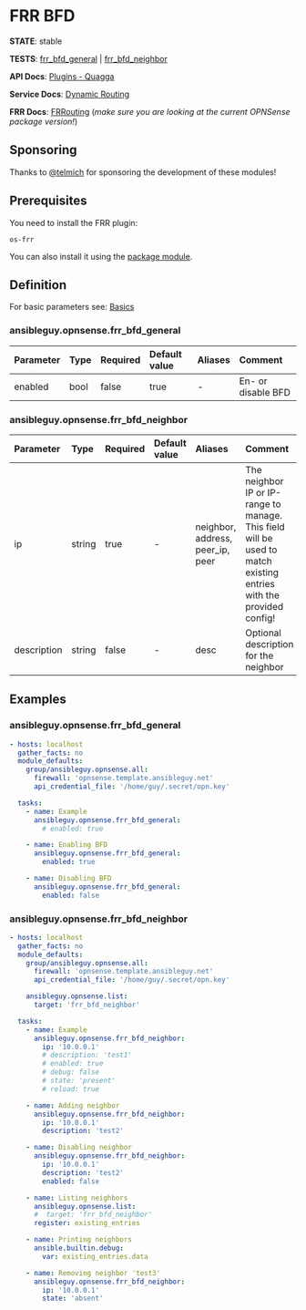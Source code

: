 # FRR BFD

**STATE**: stable

**TESTS**: [frr_bfd_general](https://github.com/ansibleguy/collection_opnsense/blob/latest/tests/frr_bfd_general.yml) | [frr_bfd_neighbor](https://github.com/ansibleguy/collection_opnsense/blob/latest/tests/frr_bfd_neighbor.yml)

**API Docs**: [Plugins - Quagga](https://docs.opnsense.org/development/api/plugins/quagga.html)

**Service Docs**: [Dynamic Routing](https://docs.opnsense.org/manual/dynamic_routing.html)

**FRR Docs**: [FRRouting](https://docs.frrouting.org/) (_make sure you are looking at the current OPNSense package version!_)

## Sponsoring

Thanks to [@telmich](https://github.com/telmich) for sponsoring the development of these modules!

## Prerequisites

You need to install the FRR plugin:
```
os-frr
```

You can also install it using the [package module](https://opnsense.ansibleguy.net/en/latest/modules/package.html).

## Definition

For basic parameters see: [Basics](https://opnsense.ansibleguy.net/en/latest/usage/2_basic.html)

### ansibleguy.opnsense.frr_bfd_general

| Parameter   | Type   | Required | Default value | Aliases | Comment                               |
|:------------|:-------|:---------|:--------------|:--------|:--------------------------------------|
| enabled     | bool   | false     | true          | -       | En- or disable BFD                    |


### ansibleguy.opnsense.frr_bfd_neighbor

| Parameter    | Type            | Required | Default value         | Aliases                          | Comment                                                                                                            |
|:-------------|:----------------|:---------|:----------------------|:---------------------------------|:-------------------------------------------------------------------------------------------------------------------|
| ip           | string          | true     | -                     | neighbor, address, peer_ip, peer | The neighbor IP or IP-range to manage. This field will be used to match existing entries with the provided config! |
| description  | string          | false    | -                     | desc                             | Optional description for the neighbor                                                                              |                                                                                                                                                  |


## Examples

### ansibleguy.opnsense.frr_bfd_general

```yaml
- hosts: localhost
  gather_facts: no
  module_defaults:
    group/ansibleguy.opnsense.all:
      firewall: 'opnsense.template.ansibleguy.net'
      api_credential_file: '/home/guy/.secret/opn.key'

  tasks:
    - name: Example
      ansibleguy.opnsense.frr_bfd_general:
        # enabled: true

    - name: Enabling BFD
      ansibleguy.opnsense.frr_bfd_general:
        enabled: true

    - name: Disabling BFD
      ansibleguy.opnsense.frr_bfd_general:
        enabled: false
```

### ansibleguy.opnsense.frr_bfd_neighbor

```yaml
- hosts: localhost
  gather_facts: no
  module_defaults:
    group/ansibleguy.opnsense.all:
      firewall: 'opnsense.template.ansibleguy.net'
      api_credential_file: '/home/guy/.secret/opn.key'

    ansibleguy.opnsense.list:
      target: 'frr_bfd_neighbor'

  tasks:
    - name: Example
      ansibleguy.opnsense.frr_bfd_neighbor:
        ip: '10.0.0.1'
        # description: 'test1'
        # enabled: true
        # debug: false
        # state: 'present'
        # reload: true

    - name: Adding neighbor
      ansibleguy.opnsense.frr_bfd_neighbor:
        ip: '10.0.0.1'
        description: 'test2'

    - name: Disabling neighbor
      ansibleguy.opnsense.frr_bfd_neighbor:
        ip: '10.0.0.1'
        description: 'test2'
        enabled: false

    - name: Listing neighbors
      ansibleguy.opnsense.list:
      #  target: 'frr_bfd_neighbor'
      register: existing_entries

    - name: Printing neighbors
      ansible.builtin.debug:
        var: existing_entries.data

    - name: Removing neighbor 'test3'
      ansibleguy.opnsense.frr_bfd_neighbor:
        ip: '10.0.0.1'
        state: 'absent'
```
